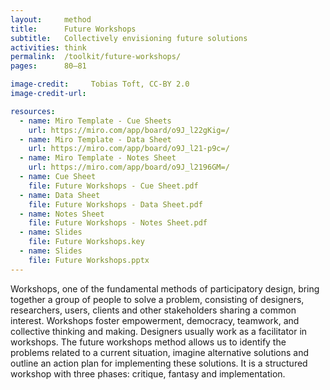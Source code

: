 ```yaml
---
layout:     method
title:      Future Workshops
subtitle:   Collectively envisioning future solutions
activities: think
permalink:  /toolkit/future-workshops/
pages:      80–81

image-credit:     Tobias Toft, CC-BY 2.0
image-credit-url: 

resources:
  - name: Miro Template - Cue Sheets
    url: https://miro.com/app/board/o9J_l22gKig=/
  - name: Miro Template - Data Sheet
    url: https://miro.com/app/board/o9J_l21-p9c=/
  - name: Miro Template - Notes Sheet
    url: https://miro.com/app/board/o9J_l2196GM=/
  - name: Cue Sheet
    file: Future Workshops - Cue Sheet.pdf
  - name: Data Sheet
    file: Future Workshops - Data Sheet.pdf
  - name: Notes Sheet
    file: Future Workshops - Notes Sheet.pdf
  - name: Slides
    file: Future Workshops.key
  - name: Slides
    file: Future Workshops.pptx
---
```


Workshops, one of the fundamental methods of participatory design, bring together a group of people to solve
a problem, consisting of designers, researchers, users, clients and other stakeholders sharing a common interest. Workshops foster empowerment, democracy, teamwork, and collective thinking and making. Designers usually work as a facilitator in workshops. The future workshops method allows us to identify the problems related to a current situation, imagine alternative solutions and outline an action plan for implementing these solutions. It is a structured workshop with three phases: critique, fantasy and implementation.
